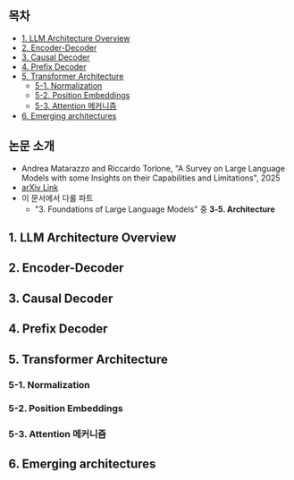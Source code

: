 ## 목차

* [1. LLM Architecture Overview](#1-llm-architecture-overview)
* [2. Encoder-Decoder](#2-encoder-decoder)
* [3. Causal Decoder](#3-causal-decoder)
* [4. Prefix Decoder](#4-prefix-decoder)
* [5. Transformer Architecture](#5-transformer-architecture)
  * [5-1. Normalization](#5-1-normalization) 
  * [5-2. Position Embeddings](#5-2-position-embeddings)
  * [5-3. Attention 메커니즘](#5-3-attention-메커니즘)
* [6. Emerging architectures](#6-emerging-architectures)

## 논문 소개

* Andrea Matarazzo and Riccardo Torlone, "A Survey on Large Language Models with some Insights on their Capabilities and Limitations", 2025
* [arXiv Link](https://arxiv.org/pdf/2501.04040)
* 이 문서에서 다룰 파트
  * "3. Foundations of Large Language Models" 중 **3-5. Architecture**

## 1. LLM Architecture Overview

## 2. Encoder-Decoder

## 3. Causal Decoder

## 4. Prefix Decoder

## 5. Transformer Architecture

### 5-1. Normalization

### 5-2. Position Embeddings

### 5-3. Attention 메커니즘

## 6. Emerging architectures

